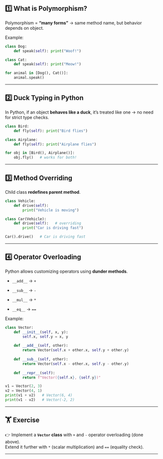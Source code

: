 ## 1️⃣ What is Polymorphism?

Polymorphism = **“many forms”** → same method name, but behavior depends on object.

Example:

```python
class Dog:
    def speak(self): print("Woof!")

class Cat:
    def speak(self): print("Meow!")

for animal in [Dog(), Cat()]:
    animal.speak()
```

---

## 2️⃣ Duck Typing in Python

In Python, if an object **behaves like a duck**, it’s treated like one → no need for strict type checks.

```python
class Bird:
    def fly(self): print("Bird flies")

class Airplane:
    def fly(self): print("Airplane flies")

for obj in [Bird(), Airplane()]:
    obj.fly()   # works for both!
```

---

## 3️⃣ Method Overriding

Child class **redefines parent method**.

```python
class Vehicle:
    def drive(self):
        print("Vehicle is moving")

class Car(Vehicle):
    def drive(self):   # overriding
        print("Car is driving fast")

Car().drive()   # Car is driving fast
```

---

## 4️⃣ Operator Overloading

Python allows customizing operators using **dunder methods**.

- `__add__` → `+`
    
- `__sub__` → `-`
    
- `__mul__` → `*`
    
- `__eq__` → `==`
    

Example:

```python
class Vector:
    def __init__(self, x, y):
        self.x, self.y = x, y
    
    def __add__(self, other):
        return Vector(self.x + other.x, self.y + other.y)
    
    def __sub__(self, other):
        return Vector(self.x - other.x, self.y - other.y)
    
    def __repr__(self):
        return f"Vector({self.x}, {self.y})"

v1 = Vector(2, 3)
v2 = Vector(4, 1)
print(v1 + v2)   # Vector(6, 4)
print(v1 - v2)   # Vector(-2, 2)
```

---

## 🏋️ Exercise

👉 Implement a **`Vector` class** with `+` and `-` operator overloading (done above).  
Extend it further with `*` (scalar multiplication) and `==` (equality check).

---
